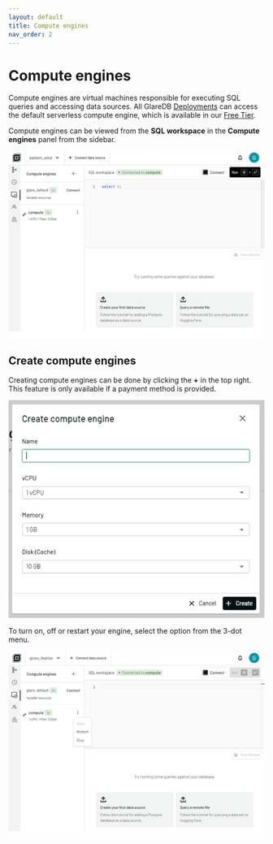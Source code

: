 ```yaml
---
layout: default
title: Compute engines
nav_order: 2
---
```


# Compute engines

Compute engines are virtual machines responsible for executing SQL queries and
accessing data sources. All GlareDB [Deployments] can access the default
serverless compute engine, which is available in our [Free Tier].

Compute engines can be viewed from the **SQL workspace** in the
**Compute engines** panel from the sidebar.

![Compute engines]

## Create compute engines

Creating compute engines can be done by clicking the **+** in the top right.
This feature is only available if a payment method is provided.

![Create engine dialog]

To turn on, off or restart your engine, select the option from the 3-dot menu.

![Engine menu]

[Deployments]: /cloud/deployments
[Free Tier]: /docs/about/free-tier
[Compute engines]: /assets/images/cloud/compute-engines/compute-engines.png
[Create engine dialog]: /assets/images/cloud/compute-engines/create-engine-dialog.png
[Engine menu]: /assets/images/cloud/compute-engines/engine-menu.png
